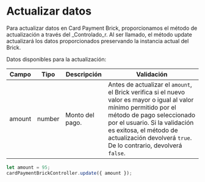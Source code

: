 # Actualizar datos

Para actualizar datos en Card Payment Brick, proporcionamos el método de actualización a través del _Controlado_r. Al ser llamado, el método update actualizará los datos proporcionados preservando la instancia actual del Brick.

Datos disponibles para la actualización:

| Campo | Tipo | Descripción | Validación |
| --- | --- | --- | --- |
| amount | number | Monto del pago. | Antes de actualizar el `amount`, el Brick verifica si el nuevo valor es mayor o igual al valor mínimo permitido por el método de pago seleccionado por el usuario. Si la validación es exitosa, el método de actualización devolverá `true`. De lo contrario, devolverá `false`. |

```javascript
let amount = 95;
cardPaymentBrickController.update({ amount });
```